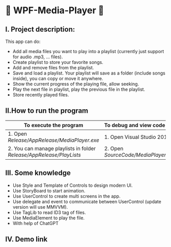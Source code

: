 # :musical_score: WPF-Media-Player :musical_score:
## I. Project description:
This app can do:
- Add all media files you want to play into a playlist (currently just support for audio .mp3, ... files).
- Create playlist to store your favorite songs.
- Add and remove files from the playlist.
- Save and load a playlist. Your playlist will save as a folder (include songs inside), you can copy or move it anywhere.
- Show the current progress of the playing file, allow seeking.
- Play the next file in playlist, play the previous file in the playlist.
- Store recently played files.
## II.How to run the program
|To execute the program|To debug and view code|
|------------|:---------------|
|1. Open *Release/AppRelease/MediaPlayer.exe*|1. Open Visual Studio 2019|
|2. You can manage playlists in folder *Release/AppRelease/PlayLists*|2. Open *SourceCode/MediaPlayer.sln*|
## III. Some knowledge 
- Use Style and Template of Controls to design modern UI.
- Use StoryBoard to start animation.
- Use UserControl to create multi screens in the app.
- Use delegate and event to communicate between UserControl (update version will use MMVVM).
- Use TagLib to read ID3 tag of files.
- Use MediaElement to play the file.
- With help of ChatGPT
## IV. Demo link
